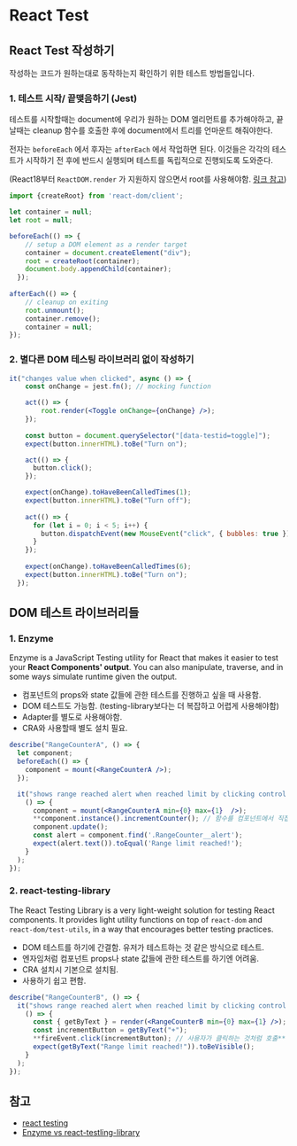 # React Test

## React Test 작성하기

작성하는 코드가 원하는대로 동작하는지 확인하기 위한 테스트 방법들입니다.

### 1. 테스트 시작/ 끝맺음하기 (Jest)

테스트를 시작할때는 document에 우리가 원하는 DOM 엘리먼트를 추가해야하고, 끝날때는 cleanup 함수를 호출한 후에 document에서 트리를 언마운트 해줘야한다.

전자는 `beforeEach` 에서 후자는 `afterEach` 에서 작업하면 된다. 이것들은 각각의 테스트가 시작하기 전 후에 반드시 실행되며 테스트를 독립적으로 진행되도록 도와준다.

(React18부터 `ReactDOM.render` 가 지원하지 않으면서 root를 사용해야함. [링크 참고](https://reactjs.org/blog/2022/03/08/react-18-upgrade-guide.html#updates-to-client-rendering-apis))

```jsx
import {createRoot} from 'react-dom/client';

let container = null;
let root = null;

beforeEach(() => {
    // setup a DOM element as a render target
    container = document.createElement("div");
    root = createRoot(container);
    document.body.appendChild(container);
  });
  
afterEach(() => {
    // cleanup on exiting
    root.unmount();
    container.remove();
    container = null;
});
```

### 2. 별다른 DOM 테스팅 라이브러리 없이 작성하기

```jsx
it("changes value when clicked", async () => {
    const onChange = jest.fn(); // mocking function

    act(() => {
        root.render(<Toggle onChange={onChange} />);
    });
  
    const button = document.querySelector("[data-testid=toggle]");
    expect(button.innerHTML).toBe("Turn on");

    act(() => {
      button.click();
    });

    expect(onChange).toHaveBeenCalledTimes(1);
    expect(button.innerHTML).toBe("Turn off");
  
    act(() => {
      for (let i = 0; i < 5; i++) {
        button.dispatchEvent(new MouseEvent("click", { bubbles: true }));
      }
    });
  
    expect(onChange).toHaveBeenCalledTimes(6);
    expect(button.innerHTML).toBe("Turn on");
  });
```



## DOM 테스트 라이브러리들

### 1. Enzyme

Enzyme is a JavaScript Testing utility for React that makes it easier to test your **React Components' output**. You can also manipulate, traverse, and in some ways simulate runtime given the output.

- 컴포넌트의 props와 state 값들에 관한 테스트를 진행하고 싶을 때 사용함.
- DOM 테스트도 가능함. (testing-library보다는 더 복잡하고 어렵게 사용해야함)
- Adapter를 별도로 사용해야함.
- CRA와 사용할때 별도 설치 필요.

```jsx
describe("RangeCounterA", () => {
  let component;
  beforeEach(() => {
    component = mount(<RangeCounterA />);
  });

  it("shows range reached alert when reached limit by clicking control buttons",
    () => {
      component = mount(<RangeCounterA min={0} max={1}  />);
      **component.instance().incrementCounter(); // 함수를 컴포넌트에서 직접 호출**
      component.update();
      const alert = component.find('.RangeCounter__alert');
      expect(alert.text()).toEqual('Range limit reached!');
    }
  );
});
```

### 2. react-testing-library

The React Testing Library is a very light-weight solution for testing React components. It provides light utility functions on top of `react-dom` and `react-dom/test-utils`, in a way that encourages better testing practices.

- DOM 테스트를 하기에 간결함. 유저가 테스트하는 것 같은 방식으로 테스트.
- 엔자임처럼 컴포넌트 props나 state 값들에 관한 테스트를 하기엔 어려움.
- CRA 설치시 기본으로 설치됨.
- 사용하기 쉽고 편함.

```jsx
describe("RangeCounterB", () => {
  it("shows range reached alert when reached limit by clicking control buttons",
    () => {
      const { getByText } = render(<RangeCounterB min={0} max={1} />);
      const incrementButton = getByText("+");
      **fireEvent.click(incrementButton); // 사용자가 클릭하는 것처럼 호출**
      expect(getByText("Range limit reached!")).toBeVisible();
    }
  );
});
```



## 참고

- [react testing](https://ko.reactjs.org/docs/testing.html)
- [Enzyme vs react-testling-library](https://blog.logrocket.com/enzyme-vs-react-testing-library-a-mindset-shift/)